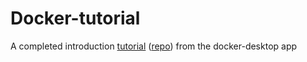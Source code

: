 # Docker-tutorial
A completed introduction [tutorial](https://www.docker.com/101-tutorial/) ([repo](https://github.com/docker/getting-started)) from the docker-desktop app 
